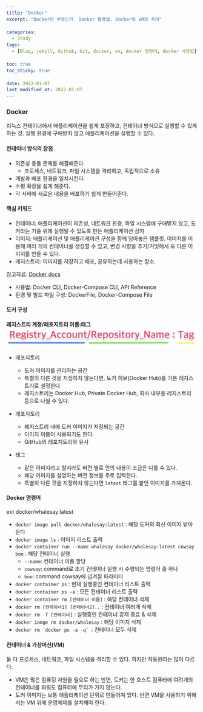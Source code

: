 ```yaml
---
title: "Docker"
excerpt: "Docker란 무엇인가. Docker 활용법. Docker와 VM의 차이"

categories:
  - Study
tags:
  - [Blog, jekyll, Github, Git, docker, vm, docker 명령어, docker 사용법]

toc: true
toc_sticky: true
 
date: 2022-01-07
last_modified_at: 2022-01-07
---
```

### Docker
리눅스 컨테이너에서 애플리케이션을 쉽게 포장하고, 컨테이너 방식으로 실행할 수 있게 하는 것. 실행 환경에 구애받지 않고 애플리케이션을 실행할 수 있다.

#### 컨테이너 방식의 장점
* 의존성 충돌 문제를 해결해준다.
  * 프로세스, 네트워크, 파일 시스템을 격리하고, 독립적으로 소유
* 개발과 배포 환경을 일치시킨다.
* 수평 확장을 쉽게 해준다.
* 각 서버에 새로운 내용을 배포하기 쉽게 만들어준다.

#### 핵심 키워드
* 컨테이너: 애플리케이션이 의존성, 네트워크 환경, 파일 시스템에 구애받지 않고, 도커라는 기술 위에 실행될 수 있도록 만든 애플리케이션 상자
* 이미지: 애플리케이션 및 애플리케이션 구성을 함께 담아놓은 템플릿. 이미지를 이용해 여러 개의 컨테이너를 생성할 수 있고, 변경 사항을 추가/커밋해서 또 다른 이미지를 만들 수 있다.
* 레지스트리: 이미지를 저장하고 배포, 공유하는데 사용하는 장소.

참고자료: [Docker docs](https://docs.docker.com/engine/reference/commandline/container_run/)

* 사용법: Docker CLI, Docker-Compose CLI, API Reference
* 환경 및 빌드 파일 구성: DockerFile, Docker-Compose File

#### 도커 구성
**레지스트리 계졍/레포지토리 이름:태그**
![docker](/assets/images/docker.png)
* 레포지토리
  * 도커 이미지를 관리하는 공간
  * 특별히 다른 것을 지정하지 않는다면, 도커 허브(Docker Hub)를 기본 레지스트리로 설정한다.
  * 레지스트리는 Docker Hub, Private Docker Hub, 회사 내부용 레지스트리 등으로 나뉠 수 있다.

* 레포지토리
  * 레지스트리 내에 도커 이미지가 저장되는 공간
  * 이미지 이름이 사용되기도 한다.
  * GitHub의 레포지토리와 유사

* 태그
  * 같은 이미지라고 할지라도 버전 별로 안의 내용이 조금은 다를 수 있다.
  * 해당 이미지를 설명하는 버전 정보를 주로 입력한다.
  * 특별히 다른 것을 지정하지 않는다면 `latest` 태그를 붙인 이미지를 가져온다.

#### Docker 명령어
ex) docker/whalesay:latest
* `docker image pull docker/whalesay:latest` : 해당 도커의 최신 이미지 받아온다
* `docker image ls` : 이미지 리스트 출력
* `docker comtainer run --name whalesay docker/whalesay:latest cowsay boo` : 해댱 컨테이너 실행
  * `--name`: 컨테이너 이름 할당
  * `cowsay`: command로 초기 컨테이너 실행 시 수행되는 명령어 중 하나
  * `boo`: command cowsay에 넘겨질 파라미터
* `docker container ps` : 현재 실행중인 컨테이너 리스트 출력
* `docker container ps -a` : 모든 컨테이너 리스트 출력
* `docker container rm [컨테이너 이름]` : 해당 컨테이너 삭제
* `docker rm [컨테이너1] [컨테이너2]..` : 컨테이너 여러개 삭제
* `docker rm -f [컨테이너]` : 실행중인 컨테이너 강제 종료 & 삭제
* `docker iamge rm docker/whalesay` : 해당 이미지 삭제
* ```docker rm `docker ps -a -q` ```: 컨테이너 모두 삭제

#### 컨테이너 & 가상머신(VM)
둘 다 프로세스, 네트워크, 파일 시스템을 격리할 수 있다. 하지만 작동원리는 많이 다르다.
* VM은 많은 컴퓨팅 자원을 필요로 하는 반면, 도커는 한 호스트 컴퓨터에 여려개의 컨테이너를 띄워도 컴퓨터에 무리가 가지 않는다.
* 도커 이미지는 보통 애플리케이션 단위로 만들어져 있다. 반면 VM을 사용하기 위해서는 VM 위에 운영체제를 설치해야 한다.
